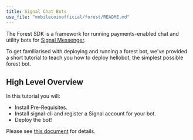 ```yaml
---
title: Signal Chat Bots
use_file: "mobilecoinofficial/forest/README.md"
---
```

The Forest SDK is a framework for running payments-enabled chat and utility bots for [Signal Messenger](https://signal.org/en/).

To get familiarised with deploying and running a forest bot, we've provided a short tutorial to teach you how to deploy hellobot, the simplest possible forest bot.

## High Level Overview ##

In this tutorial you will:

 * Install Pre-Requisites.
 * Install signal-cli and register a Signal account for your bot.
 * Deploy the bot!

Please see [this document](https://github.com/mobilecoinofficial/forest/blob/main/README.md) for details.
